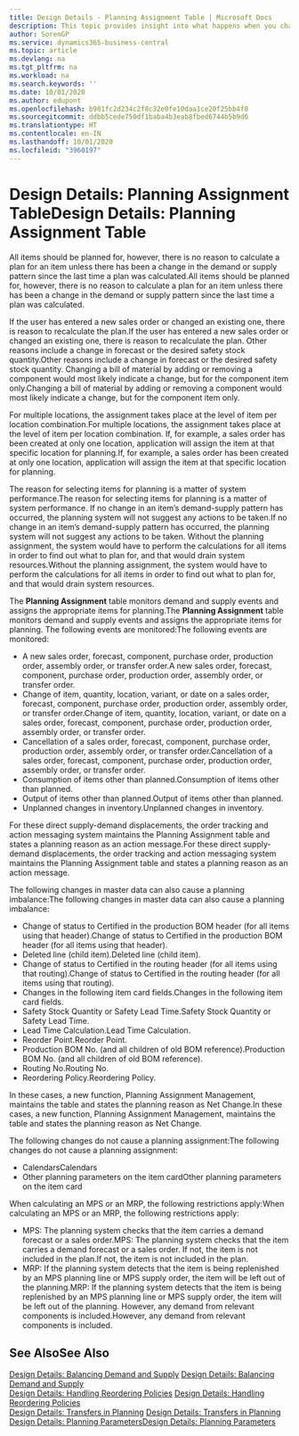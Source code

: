 ```yaml
---
title: Design Details - Planning Assignment Table | Microsoft Docs
description: This topic provides insight into what happens when you change how you plan for an item.
author: SorenGP
ms.service: dynamics365-business-central
ms.topic: article
ms.devlang: na
ms.tgt_pltfrm: na
ms.workload: na
ms.search.keywords: ''
ms.date: 10/01/2020
ms.author: edupont
ms.openlocfilehash: b981fc2d234c2f8c32e0fe10daa1ce20f25bb4f8
ms.sourcegitcommit: ddbb5cede750df1baba4b3eab8fbed6744b5b9d6
ms.translationtype: HT
ms.contentlocale: en-IN
ms.lasthandoff: 10/01/2020
ms.locfileid: "3960197"
---
```

# <a name="design-details-planning-assignment-table"></a><span data-ttu-id="81334-103">Design Details: Planning Assignment Table</span><span class="sxs-lookup"><span data-stu-id="81334-103">Design Details: Planning Assignment Table</span></span>
<span data-ttu-id="81334-104">All items should be planned for, however, there is no reason to calculate a plan for an item unless there has been a change in the demand or supply pattern since the last time a plan was calculated.</span><span class="sxs-lookup"><span data-stu-id="81334-104">All items should be planned for, however, there is no reason to calculate a plan for an item unless there has been a change in the demand or supply pattern since the last time a plan was calculated.</span></span>  

<span data-ttu-id="81334-105">If the user has entered a new sales order or changed an existing one, there is reason to recalculate the plan.</span><span class="sxs-lookup"><span data-stu-id="81334-105">If the user has entered a new sales order or changed an existing one, there is reason to recalculate the plan.</span></span> <span data-ttu-id="81334-106">Other reasons include a change in forecast or the desired safety stock quantity.</span><span class="sxs-lookup"><span data-stu-id="81334-106">Other reasons include a change in forecast or the desired safety stock quantity.</span></span> <span data-ttu-id="81334-107">Changing a bill of material by adding or removing a component would most likely indicate a change, but for the component item only.</span><span class="sxs-lookup"><span data-stu-id="81334-107">Changing a bill of material by adding or removing a component would most likely indicate a change, but for the component item only.</span></span>  

<span data-ttu-id="81334-108">For multiple locations, the assignment takes place at the level of item per location combination.</span><span class="sxs-lookup"><span data-stu-id="81334-108">For multiple locations, the assignment takes place at the level of item per location combination.</span></span> <span data-ttu-id="81334-109">If, for example, a sales order has been created at only one location, application will assign the item at that specific location for planning.</span><span class="sxs-lookup"><span data-stu-id="81334-109">If, for example, a sales order has been created at only one location, application will assign the item at that specific location for planning.</span></span>  

<span data-ttu-id="81334-110">The reason for selecting items for planning is a matter of system performance.</span><span class="sxs-lookup"><span data-stu-id="81334-110">The reason for selecting items for planning is a matter of system performance.</span></span> <span data-ttu-id="81334-111">If no change in an item’s demand-supply pattern has occurred, the planning system will not suggest any actions to be taken.</span><span class="sxs-lookup"><span data-stu-id="81334-111">If no change in an item’s demand-supply pattern has occurred, the planning system will not suggest any actions to be taken.</span></span> <span data-ttu-id="81334-112">Without the planning assignment, the system would have to perform the calculations for all items in order to find out what to plan for, and that would drain system resources.</span><span class="sxs-lookup"><span data-stu-id="81334-112">Without the planning assignment, the system would have to perform the calculations for all items in order to find out what to plan for, and that would drain system resources.</span></span>  

<span data-ttu-id="81334-113">The **Planning Assignment** table monitors demand and supply events and assigns the appropriate items for planning.</span><span class="sxs-lookup"><span data-stu-id="81334-113">The **Planning Assignment** table monitors demand and supply events and assigns the appropriate items for planning.</span></span> <span data-ttu-id="81334-114">The following events are monitored:</span><span class="sxs-lookup"><span data-stu-id="81334-114">The following events are monitored:</span></span>  

* <span data-ttu-id="81334-115">A new sales order, forecast, component, purchase order, production order, assembly order, or transfer order.</span><span class="sxs-lookup"><span data-stu-id="81334-115">A new sales order, forecast, component, purchase order, production order, assembly order, or transfer order.</span></span>  
* <span data-ttu-id="81334-116">Change of item, quantity, location, variant, or date on a sales order, forecast, component, purchase order, production order, assembly order, or transfer order.</span><span class="sxs-lookup"><span data-stu-id="81334-116">Change of item, quantity, location, variant, or date on a sales order, forecast, component, purchase order, production order, assembly order, or transfer order.</span></span>  
* <span data-ttu-id="81334-117">Cancellation of a sales order, forecast, component, purchase order, production order, assembly order, or transfer order.</span><span class="sxs-lookup"><span data-stu-id="81334-117">Cancellation of a sales order, forecast, component, purchase order, production order, assembly order, or transfer order.</span></span>  
* <span data-ttu-id="81334-118">Consumption of items other than planned.</span><span class="sxs-lookup"><span data-stu-id="81334-118">Consumption of items other than planned.</span></span>  
* <span data-ttu-id="81334-119">Output of items other than planned.</span><span class="sxs-lookup"><span data-stu-id="81334-119">Output of items other than planned.</span></span>  
* <span data-ttu-id="81334-120">Unplanned changes in inventory.</span><span class="sxs-lookup"><span data-stu-id="81334-120">Unplanned changes in inventory.</span></span>  

<span data-ttu-id="81334-121">For these direct supply-demand displacements, the order tracking and action messaging system maintains the Planning Assignment table and states a planning reason as an action message.</span><span class="sxs-lookup"><span data-stu-id="81334-121">For these direct supply-demand displacements, the order tracking and action messaging system maintains the Planning Assignment table and states a planning reason as an action message.</span></span>  

<span data-ttu-id="81334-122">The following changes in master data can also cause a planning imbalance:</span><span class="sxs-lookup"><span data-stu-id="81334-122">The following changes in master data can also cause a planning imbalance:</span></span>  

* <span data-ttu-id="81334-123">Change of status to Certified in the production BOM header (for all items using that header).</span><span class="sxs-lookup"><span data-stu-id="81334-123">Change of status to Certified in the production BOM header (for all items using that header).</span></span>  
* <span data-ttu-id="81334-124">Deleted line (child item).</span><span class="sxs-lookup"><span data-stu-id="81334-124">Deleted line (child item).</span></span>  
* <span data-ttu-id="81334-125">Change of status to Certified in the routing header (for all items using that routing).</span><span class="sxs-lookup"><span data-stu-id="81334-125">Change of status to Certified in the routing header (for all items using that routing).</span></span>  
* <span data-ttu-id="81334-126">Changes in the following item card fields.</span><span class="sxs-lookup"><span data-stu-id="81334-126">Changes in the following item card fields.</span></span>  
* <span data-ttu-id="81334-127">Safety Stock Quantity or Safety Lead Time.</span><span class="sxs-lookup"><span data-stu-id="81334-127">Safety Stock Quantity or Safety Lead Time.</span></span>  
* <span data-ttu-id="81334-128">Lead Time Calculation.</span><span class="sxs-lookup"><span data-stu-id="81334-128">Lead Time Calculation.</span></span>  
* <span data-ttu-id="81334-129">Reorder Point.</span><span class="sxs-lookup"><span data-stu-id="81334-129">Reorder Point.</span></span>  
* <span data-ttu-id="81334-130">Production BOM No. (and all children of old BOM reference).</span><span class="sxs-lookup"><span data-stu-id="81334-130">Production BOM No. (and all children of old BOM reference).</span></span>  
* <span data-ttu-id="81334-131">Routing No.</span><span class="sxs-lookup"><span data-stu-id="81334-131">Routing No.</span></span>  
* <span data-ttu-id="81334-132">Reordering Policy.</span><span class="sxs-lookup"><span data-stu-id="81334-132">Reordering Policy.</span></span>  

<span data-ttu-id="81334-133">In these cases, a new function, Planning Assignment Management, maintains the table and states the planning reason as Net Change.</span><span class="sxs-lookup"><span data-stu-id="81334-133">In these cases, a new function, Planning Assignment Management, maintains the table and states the planning reason as Net Change.</span></span>  

<span data-ttu-id="81334-134">The following changes do not cause a planning assignment:</span><span class="sxs-lookup"><span data-stu-id="81334-134">The following changes do not cause a planning assignment:</span></span>  

* <span data-ttu-id="81334-135">Calendars</span><span class="sxs-lookup"><span data-stu-id="81334-135">Calendars</span></span>  
* <span data-ttu-id="81334-136">Other planning parameters on the item card</span><span class="sxs-lookup"><span data-stu-id="81334-136">Other planning parameters on the item card</span></span>  

<span data-ttu-id="81334-137">When calculating an MPS or an MRP, the following restrictions apply:</span><span class="sxs-lookup"><span data-stu-id="81334-137">When calculating an MPS or an MRP, the following restrictions apply:</span></span>  

* <span data-ttu-id="81334-138">MPS: The planning system checks that the item carries a demand forecast or a sales order.</span><span class="sxs-lookup"><span data-stu-id="81334-138">MPS: The planning system checks that the item carries a demand forecast or a sales order.</span></span> <span data-ttu-id="81334-139">If not, the item is not included in the plan.</span><span class="sxs-lookup"><span data-stu-id="81334-139">If not, the item is not included in the plan.</span></span>  
* <span data-ttu-id="81334-140">MRP: If the planning system detects that the item is being replenished by an MPS planning line or MPS supply order, the item will be left out of the planning.</span><span class="sxs-lookup"><span data-stu-id="81334-140">MRP: If the planning system detects that the item is being replenished by an MPS planning line or MPS supply order, the item will be left out of the planning.</span></span> <span data-ttu-id="81334-141">However, any demand from relevant components is included.</span><span class="sxs-lookup"><span data-stu-id="81334-141">However, any demand from relevant components is included.</span></span>  

## <a name="see-also"></a><span data-ttu-id="81334-142">See Also</span><span class="sxs-lookup"><span data-stu-id="81334-142">See Also</span></span>  
<span data-ttu-id="81334-143">[Design Details: Balancing Demand and Supply](design-details-balancing-demand-and-supply.md) </span><span class="sxs-lookup"><span data-stu-id="81334-143">[Design Details: Balancing Demand and Supply](design-details-balancing-demand-and-supply.md) </span></span>  
<span data-ttu-id="81334-144">[Design Details: Handling Reordering Policies](design-details-handling-reordering-policies.md) </span><span class="sxs-lookup"><span data-stu-id="81334-144">[Design Details: Handling Reordering Policies](design-details-handling-reordering-policies.md) </span></span>  
<span data-ttu-id="81334-145">[Design Details: Transfers in Planning](design-details-transfers-in-planning.md) </span><span class="sxs-lookup"><span data-stu-id="81334-145">[Design Details: Transfers in Planning](design-details-transfers-in-planning.md) </span></span>  
[<span data-ttu-id="81334-146">Design Details: Planning Parameters</span><span class="sxs-lookup"><span data-stu-id="81334-146">Design Details: Planning Parameters</span></span>](design-details-planning-parameters.md)  

